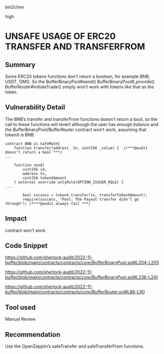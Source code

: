 bin2chen

high

# UNSAFE USAGE OF ERC20 TRANSFER AND TRANSFERFROM

## Summary

Some ERC20 tokens functions don’t return a boolean, for example BNB, USDT, OMG. 
So the BufferBinaryPool#send()  BufferBinaryPool#_provide() BufferRouter#initiateTrade()
simply won’t work with tokens like that as the token.

## Vulnerability Detail

The BNB’s transfer and transferFrom functions doesn’t return a bool, so the call to these functions will revert although the user has enough balance and the BufferBinaryPool/BufferRouter contract won’t work, assuming that tokenX is BNB.

```solidity
contract BNB is SafeMath{
    function transfer(address _to, uint256 _value) {  //***@audit doesn’t return a bool ***/
...
```
```solidity
    function send(
        uint256 id,
        address to,
        uint256 tokenXAmount
    ) external override onlyRole(OPTION_ISSUER_ROLE) {
...

        bool success = tokenX.transfer(to, transferTokenXAmount); 
        require(success, "Pool: The Payout transfer didn't go through"); /****@audit always fail ***/
```

## Impact

contract won’t work

## Code Snippet

https://github.com/sherlock-audit/2022-11-buffer/blob/main/contracts/contracts/core/BufferBinaryPool.sol#L204-L205

https://github.com/sherlock-audit/2022-11-buffer/blob/main/contracts/contracts/core/BufferBinaryPool.sol#L236-L241

https://github.com/sherlock-audit/2022-11-buffer/blob/main/contracts/contracts/core/BufferRouter.sol#L86-L90

## Tool used

Manual Review

## Recommendation

Use the OpenZepplin’s safeTransfer and safeTransferFrom functions.